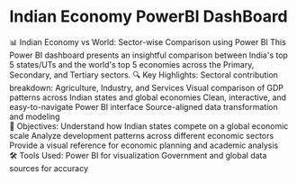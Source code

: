# Indian Economy PowerBI DashBoard
📊 Indian Economy vs World: Sector-wise Comparison using Power BI This Power BI dashboard presents an insightful comparison between India's top 5 states/UTs and the world's top 5 economies across the Primary, Secondary, and Tertiary sectors. 
🔍 Key Highlights:
Sectoral contribution breakdown: Agriculture, Industry, and Services  Visual comparison of GDP patterns across Indian states and global economies  Clean, interactive, and easy-to-navigate Power BI interface  Source-aligned data transformation and modeling  
📌 Objectives:
Understand how Indian states compete on a global economic scale  Analyze development patterns across different economic sectors  Provide a visual reference for economic planning and academic analysis  
🛠 Tools Used:
Power BI for visualization  Government and global data sources for accuracy
